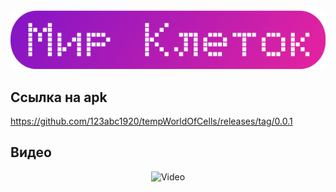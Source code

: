<div align="center">
  <img src="logo.png" alt="Мир Клеток">
</div>

## Ссылка на apk

https://github.com/123abc1920/tempWorldOfCells/releases/tag/0.0.1

## Видео

<div align="center">
  <img src="https://github.com/123abc1920/tempWorldOfCells/blob/main/trailer.gif" alt="Video">
</div>